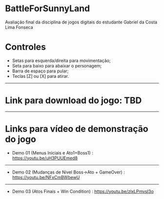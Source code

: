 # BattleForSunnyLand
 Avaliação final da disciplina de jogos digitais do estudante Gabriel da Costa Lima Fonseca

# Controles
* Setas para esquerda/direita para movimentação;
* Seta para baixo para abaixar o personagem;
* Barra de espaço para pular;
* Teclas [Z] ou [X] para atirar.
---------------------------------------------------------------------------------------------------
# Link para download do jogo: TBD
---------------------------------------------------------------------------------------------------
#  Links para vídeo de demonstração do jogo
 
* Demo 01 (Menus Iniciais e Ato1+Boss1) : https://youtu.be/uH3PUUEmed8
---------------------------------------------------------------------------------------------------
* Demo 02 (Mudanças de Nivel Boss->Ato + GameOver) : https://youtu.be/NFxCmBWbewU

---------------------------------------------------------------------------------------------------
* Demo 03 (Atos Finais + Win Condition) : https://youtu.be/zlxLPmvsI3o
